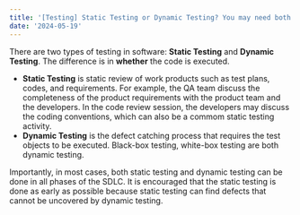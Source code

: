 ```yaml
---
title: '[Testing] Static Testing or Dynamic Testing? You may need both of them'
date: '2024-05-19'
---
```


There are two types of testing in software: **Static Testing** and **Dynamic Testing**. The difference is in **whether** the code is executed.

- **Static Testing** is static review of work products such as test plans, codes, and requirements. For example, the QA team discuss the completeness of the product requirements with the product team and the developers. In the code review session, the developers may discuss the coding conventions, which can also be a commom static testing activity.
- **Dynamic Testing** is the defect catching process that requires the test objects to be executed. Black-box testing, white-box testing are both dynamic testing.

Importantly, in most cases, both static testing and dynamic testing can be done in all phases of the SDLC. It is encouraged that the static testing is done as early as possible because static testing can find defects that cannot be uncovered by dynamic testing. 